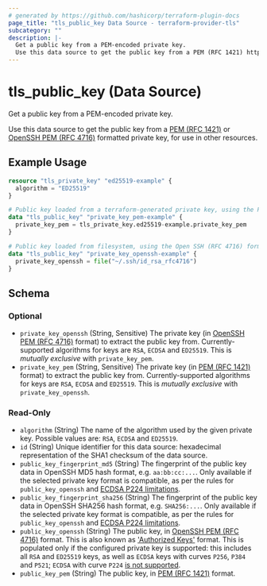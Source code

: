 ```yaml
---
# generated by https://github.com/hashicorp/terraform-plugin-docs
page_title: "tls_public_key Data Source - terraform-provider-tls"
subcategory: ""
description: |-
  Get a public key from a PEM-encoded private key.
  Use this data source to get the public key from a PEM (RFC 1421) https://datatracker.ietf.org/doc/html/rfc1421 or OpenSSH PEM (RFC 4716) https://datatracker.ietf.org/doc/html/rfc4716 formatted private key, for use in other resources.
---
```


# tls_public_key (Data Source)

Get a public key from a PEM-encoded private key.

Use this data source to get the public key from a [PEM (RFC 1421)](https://datatracker.ietf.org/doc/html/rfc1421) or [OpenSSH PEM (RFC 4716)](https://datatracker.ietf.org/doc/html/rfc4716) formatted private key, for use in other resources.

## Example Usage

```terraform
resource "tls_private_key" "ed25519-example" {
  algorithm = "ED25519"
}

# Public key loaded from a terraform-generated private key, using the PEM (RFC 1421) format
data "tls_public_key" "private_key_pem-example" {
  private_key_pem = tls_private_key.ed25519-example.private_key_pem
}

# Public key loaded from filesystem, using the Open SSH (RFC 4716) format
data "tls_public_key" "private_key_openssh-example" {
  private_key_openssh = file("~/.ssh/id_rsa_rfc4716")
}
```

<!-- schema generated by tfplugindocs -->
## Schema

### Optional

- `private_key_openssh` (String, Sensitive) The private key (in  [OpenSSH PEM (RFC 4716)](https://datatracker.ietf.org/doc/html/rfc4716) format) to extract the public key from. Currently-supported algorithms for keys are `RSA`, `ECDSA` and `ED25519`. This is _mutually exclusive_ with `private_key_pem`.
- `private_key_pem` (String, Sensitive) The private key (in [PEM (RFC 1421)](https://datatracker.ietf.org/doc/html/rfc1421) format) to extract the public key from. Currently-supported algorithms for keys are `RSA`, `ECDSA` and `ED25519`. This is _mutually exclusive_ with `private_key_openssh`.

### Read-Only

- `algorithm` (String) The name of the algorithm used by the given private key. Possible values are: `RSA`, `ECDSA` and `ED25519`.
- `id` (String) Unique identifier for this data source: hexadecimal representation of the SHA1 checksum of the data source.
- `public_key_fingerprint_md5` (String) The fingerprint of the public key data in OpenSSH MD5 hash format, e.g. `aa:bb:cc:...`. Only available if the selected private key format is compatible, as per the rules for `public_key_openssh` and [ECDSA P224 limitations](../../#limitations).
- `public_key_fingerprint_sha256` (String) The fingerprint of the public key data in OpenSSH SHA256 hash format, e.g. `SHA256:...`. Only available if the selected private key format is compatible, as per the rules for `public_key_openssh` and [ECDSA P224 limitations](../../#limitations).
- `public_key_openssh` (String) The public key, in  [OpenSSH PEM (RFC 4716)](https://datatracker.ietf.org/doc/html/rfc4716) format. This is also known as ['Authorized Keys'](https://www.ssh.com/academy/ssh/authorized_keys/openssh#format-of-the-authorized-keys-file) format. This is populated only if the configured private key is supported: this includes all `RSA` and `ED25519` keys, as well as `ECDSA` keys with curves `P256`, `P384` and `P521`; `ECDSA` with curve `P224` [is not supported](../../#limitations).
- `public_key_pem` (String) The public key, in [PEM (RFC 1421)](https://datatracker.ietf.org/doc/html/rfc1421) format.


